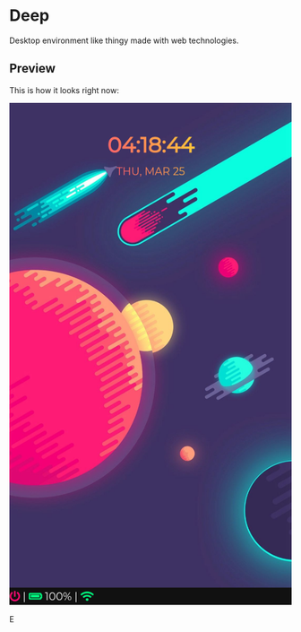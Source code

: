 # Deep

Desktop environment like thingy made with web technologies.

## Preview

This is how it looks right now:

![](preview/shot-1.png)

E
